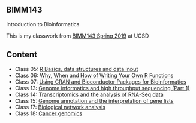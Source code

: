 ## BIMM143
Introduction to Bioinformatics


This is my classwork from [BIMM143 Spring 2019](https://bioboot.github.io/bimm143_S19/) at UCSD

## Content
- Class 05: [R Basics, data structures and data input](https://github.com/jhk150/bimm143/blob/master/class05.2/class05.2.md)
- Class 06: [Why, When and How of Writing Your Own R Functions](https://github.com/jhk150/bimm143/blob/master/class06.2/class06.2.md)
- Class 07: [Using CRAN and Bioconductor Packages for Bioinformatics](https://github.com/jhk150/bimm143/blob/master/class7.2/class7.2.md)
- Class 13: [Genome informatics and high throughput sequencing (Part 1)](https://github.com/jhk150/bimm143/blob/master/class13/class13.2.md)
- Class 14: [Transcriptomics and the analysis of RNA-Seq data](https://github.com/jhk150/bimm143/blob/master/class14.2/class14.2.Rmd)
- Class 15: [Genome annotation and the interpretation of gene lists](https://github.com/jhk150/bimm143/blob/master/class15.2/class15.2.Rmd)
- Class 17: [Biological network analysis](https://github.com/jhk150/bimm143/blob/master/class17.2/class17.2.md) 
- Class 18: [Cancer genomics](https://github.com/jhk150/bimm143/blob/master/class18.2/18.2.md)
